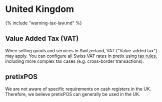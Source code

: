 # United Kingdom

{% include "warning-tax-law.md" %}

## Value Added Tax (VAT)

When selling goods and services in Switzerland, VAT ("Value-added tax") may apply.
You can configure all Swiss VAT rates in pretix using [tax rules](../../guides/taxes.md), including more complex tax cases (e.g. cross-border transactions).

## pretixPOS

We are not aware of specific requirements on cash registers in the UK.
Therefore, we believe pretixPOS can generally be used in the UK.